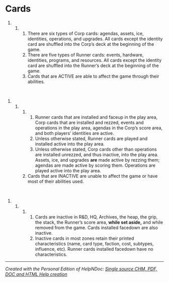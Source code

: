 # Cards

1. &nbsp;
   1. &nbsp;
      1. There are six types of Corp cards: agendas, assets, ice, identities, operations, and upgrades. All cards except the identity card are shuffled into the Corp’s deck at the beginning of the game.
      1. There are five types of Runner cards: events, hardware, identities, programs, and resources. All cards except the identity card are shuffled into the Runner’s deck at the beginning of the game.
      1. Cards that are ACTIVE are able to affect the game through their abilities.

&nbsp;

1. &nbsp;
   1. &nbsp;
      1. &nbsp;
         1. Runner cards that are installed and faceup in the play area, Corp cards that are installed and rezzed, events and operations in the play area, agendas in the Corp’s score area, and both players’ identities are active.
         1. Unless otherwise stated, Runner cards are played and installed active into the play area.
         1. Unless otherwise stated, Corp cards other than operations are installed unrezzed, and thus inactive, into the play area. Assets, ice, and upgrades **are** made active by rezzing them; agendas are made active by scoring them. Operations are played active into the play area.
      1. Cards that are INACTIVE are unable to affect the game or have most of their abilities used.

&nbsp;

1. &nbsp;
   1. &nbsp;
      1. &nbsp;
         1. Cards are inactive in R\&D, HQ, Archives, the heap, the grip, the stack, the Runner’s score area, **while set aside,** and while removed from the game. Cards installed facedown are also inactive.
         1. Inactive cards in most zones retain their printed characteristics (name, card type, faction, cost, subtypes, influence, etc). Runner cards installed facedown have no characteristics.

***
_Created with the Personal Edition of HelpNDoc: [Single source CHM, PDF, DOC and HTML Help creation](<https://www.helpndoc.com/help-authoring-tool>)_
